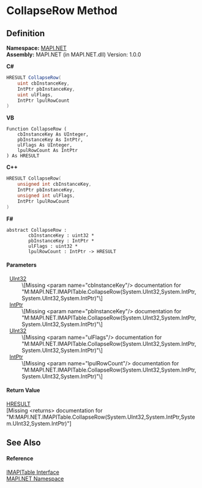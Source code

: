 # CollapseRow Method




## Definition
**Namespace:** <a href="5bef4637-66f8-16d4-e5f4-4d0da57a1538.md">MAPI.NET</a>  
**Assembly:** MAPI.NET (in MAPI.NET.dll) Version: 1.0.0

**C#**
``` C#
HRESULT CollapseRow(
	uint cbInstanceKey,
	IntPtr pbInstanceKey,
	uint ulFlags,
	IntPtr lpulRowCount
)
```
**VB**
``` VB
Function CollapseRow ( 
	cbInstanceKey As UInteger,
	pbInstanceKey As IntPtr,
	ulFlags As UInteger,
	lpulRowCount As IntPtr
) As HRESULT
```
**C++**
``` C++
HRESULT CollapseRow(
	unsigned int cbInstanceKey, 
	IntPtr pbInstanceKey, 
	unsigned int ulFlags, 
	IntPtr lpulRowCount
)
```
**F#**
``` F#
abstract CollapseRow : 
        cbInstanceKey : uint32 * 
        pbInstanceKey : IntPtr * 
        ulFlags : uint32 * 
        lpulRowCount : IntPtr -> HRESULT 
```



#### Parameters
<dl><dt>  <a href="https://learn.microsoft.com/dotnet/api/system.uint32" target="_blank" rel="noopener noreferrer">UInt32</a></dt><dd>\[Missing &lt;param name="cbInstanceKey"/&gt; documentation for "M:MAPI.NET.IMAPITable.CollapseRow(System.UInt32,System.IntPtr,System.UInt32,System.IntPtr)"\]</dd><dt>  <a href="https://learn.microsoft.com/dotnet/api/system.intptr" target="_blank" rel="noopener noreferrer">IntPtr</a></dt><dd>\[Missing &lt;param name="pbInstanceKey"/&gt; documentation for "M:MAPI.NET.IMAPITable.CollapseRow(System.UInt32,System.IntPtr,System.UInt32,System.IntPtr)"\]</dd><dt>  <a href="https://learn.microsoft.com/dotnet/api/system.uint32" target="_blank" rel="noopener noreferrer">UInt32</a></dt><dd>\[Missing &lt;param name="ulFlags"/&gt; documentation for "M:MAPI.NET.IMAPITable.CollapseRow(System.UInt32,System.IntPtr,System.UInt32,System.IntPtr)"\]</dd><dt>  <a href="https://learn.microsoft.com/dotnet/api/system.intptr" target="_blank" rel="noopener noreferrer">IntPtr</a></dt><dd>\[Missing &lt;param name="lpulRowCount"/&gt; documentation for "M:MAPI.NET.IMAPITable.CollapseRow(System.UInt32,System.IntPtr,System.UInt32,System.IntPtr)"\]</dd></dl>

#### Return Value
<a href="50596607-a328-ef10-6ea9-0448fbb7d197.md">HRESULT</a>  
\[Missing &lt;returns&gt; documentation for "M:MAPI.NET.IMAPITable.CollapseRow(System.UInt32,System.IntPtr,System.UInt32,System.IntPtr)"\]

## See Also


#### Reference
<a href="06a9b727-f5d6-e992-c936-a2712197dcee.md">IMAPITable Interface</a>  
<a href="5bef4637-66f8-16d4-e5f4-4d0da57a1538.md">MAPI.NET Namespace</a>  
